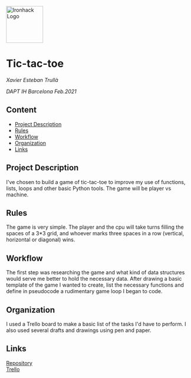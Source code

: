 <img src="https://bit.ly/2VnXWr2" alt="Ironhack Logo" width="100"/>

# Tic-tac-toe
*Xavier Esteban Trullà*

*DAPT IH Barcelona Feb.2021*

## Content
- [Project Description](#project-description)
- [Rules](#rules)
- [Workflow](#workflow)
- [Organization](#organization)
- [Links](#links)

## Project Description
I've chosen to build a game of tic-tac-toe to improve my use of functions, lists, loops and other basic Python tools. The game will be player vs machine.

## Rules
The game is very simple. The player and the cpu will take turns filling the spaces of a 3*3 grid, and whoever marks three spaces in a row (vertical, horizontal or diagonal) wins.

## Workflow
The first step was researching the game and what kind of data structures would serve me better to hold the necessary data. After drawing a basic template of the game I wanted to create, list the necessary functions and define in pseudocode a rudimentary game loop I began to code.

## Organization
I used a Trello board to make a basic list of the tasks I'd have to perform. I also used several drafts and drawings using pen and paper.

## Links

[Repository](https://github.com/Xavier335/PR01-project-python)  
[Trello](https://trello.com/b/9NTpOLfE/tic-tac-toe)  
